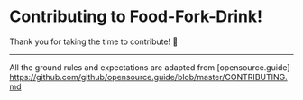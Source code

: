 
# Contributing to Food-Fork-Drink!

Thank you for taking the time to contribute! 🎉

---

All the ground rules and expectations are adapted from [opensource.guide] <https://github.com/github/opensource.guide/blob/master/CONTRIBUTING.md>